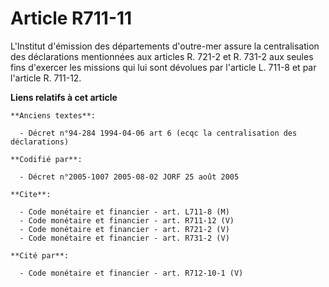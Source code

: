 # Article R711-11

L'Institut d'émission des départements d'outre-mer assure la centralisation des déclarations mentionnées aux articles R.
721-2 et R. 731-2 aux seules fins d'exercer les missions qui lui sont dévolues par l'article L. 711-8 et par l'article R.
711-12.

**Liens relatifs à cet article**

	**Anciens textes**:

	  - Décret n°94-284 1994-04-06 art 6 (ecqc la centralisation des déclarations)

	**Codifié par**:

	  - Décret n°2005-1007 2005-08-02 JORF 25 août 2005

	**Cite**:

	  - Code monétaire et financier - art. L711-8 (M)
	  - Code monétaire et financier - art. R711-12 (V)
	  - Code monétaire et financier - art. R721-2 (V)
	  - Code monétaire et financier - art. R731-2 (V)

	**Cité par**:

	  - Code monétaire et financier - art. R712-10-1 (V)
